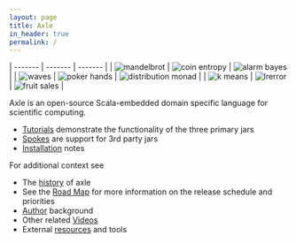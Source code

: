 ```yaml
---
layout: page
title: Axle
in_header: true
permalink: /
---
```


| ------- | ------- | ------- |
| ![mandelbrot](/tutorial/images/mandelbrot.png) | ![coin entropy](/tutorial/images/coinentropy.svg) | ![alarm bayes](/tutorial/images/alarmbayes.svg) |
| ![waves](/tutorial/images/waves.svg) | ![poker hands](/tutorial/images/pokerhands.svg) | ![distribution monad](/tutorial/images/distributionMonad.svg) |
| ![k means](/tutorial/images/kmeans.svg) | ![lrerror](/tutorial/images/lrerror.svg) | ![fruit sales](/tutorial/images/fruitsales.svg) |

Axle is an open-source Scala-embedded domain specific language for scientific computing.

* [Tutorials](/tutorial/) demonstrate the functionality of the three primary jars
* [Spokes](/spokes/) are support for 3rd party jars
* [Installation](/tutorial/installation/) notes

For additional context see

* The [history](/history/) of axle
* See the [Road Map](/road_map/) for more information on the release schedule and priorities
* [Author](/author/) background
* Other related [Videos](/videos/)
* External [resources](/resources/) and tools
